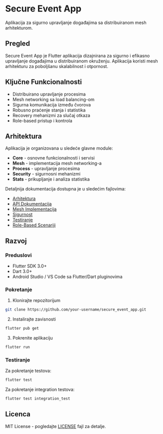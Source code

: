 # Secure Event App

Aplikacija za sigurno upravljanje događajima sa distribuiranom mesh arhitekturom.

## Pregled

Secure Event App je Flutter aplikacija dizajnirana za sigurno i efikasno upravljanje događajima u distribuiranom okruženju. Aplikacija koristi mesh arhitekturu za poboljšanu skalabilnost i otpornost.

## Ključne Funkcionalnosti

- Distribuirano upravljanje procesima
- Mesh networking sa load balancing-om
- Sigurna komunikacija između čvorova
- Robusno praćenje stanja i statistika
- Recovery mehanizmi za slučaj otkaza
- Role-based pristup i kontrola

## Arhitektura

Aplikacija je organizovana u sledeće glavne module:

- **Core** - osnovne funkcionalnosti i servisi
- **Mesh** - implementacija mesh networking-a
- **Process** - upravljanje procesima
- **Security** - sigurnosni mehanizmi
- **Stats** - prikupljanje i analiza statistika

Detaljnija dokumentacija dostupna je u sledećim fajlovima:
- [Arhitektura](./docs/ARCHITECTURE.md)
- [API Dokumentacija](./docs/API.md)
- [Mesh Implementacija](./docs/MESH.md)
- [Sigurnost](./docs/SECURITY.md)
- [Testiranje](./docs/TESTING.md)
- [Role-Based Scenariji](./docs/ROLE_SCENARIOS.md)

## Razvoj

### Preduslovi

- Flutter SDK 3.0+
- Dart 3.0+
- Android Studio / VS Code sa Flutter/Dart pluginovima

### Pokretanje

1. Klonirajte repozitorijum
```bash
git clone https://github.com/your-username/secure_event_app.git
```

2. Instalirajte zavisnosti
```bash
flutter pub get
```

3. Pokrenite aplikaciju
```bash
flutter run
```

### Testiranje

Za pokretanje testova:
```bash
flutter test
```

Za pokretanje integration testova:
```bash
flutter test integration_test
```

## Licenca

MIT License - pogledajte [LICENSE](LICENSE) fajl za detalje.
